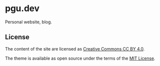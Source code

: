 # pgu.dev
Personal website, blog.



## License
The content of the site are licensed as [Creative Commons CC BY 4.0](https://creativecommons.org/licenses/by/4.0/legalcode).

The theme is available as open source under the terms of the [MIT License](https://opensource.org/licenses/MIT).
